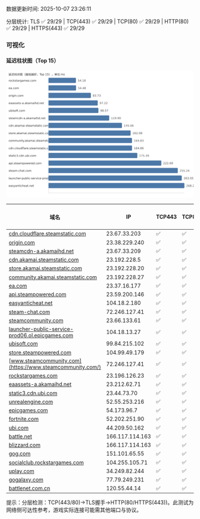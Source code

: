 数据更新时间: 2025-10-07 23:26:11

分层统计: TLS ✅ 29/29 | TCP(443) ✅ 29/29 | TCP(80) ✅ 29/29 | HTTP(80) ✅ 29/29 | HTTPS(443) ✅ 29/29

### 可视化

#### 延迟柱状图（Top 15）

![Latency Chart](latency_chart.svg)

| 域名 | IP | TCP443 | TCP80 | TLS 握手 | HTTP(80) | 状态码 | HTTPS(443) | 状态码(HTTPS) | 延迟(ms) |
|---|---|---|---|---|---|---|---|---|---|
| [cdn.cloudflare.steamstatic.com](https://cdn.cloudflare.steamstatic.com/) | 23.67.33.203 | ✅ | ✅ | ✅ | ✅ | 200 | ✅ | 301 | 164.86 |
| [origin.com](https://origin.com/) | 23.38.229.240 | ✅ | ✅ | ✅ | ✅ | 301 | ✅ | 301 | 83.73 |
| [steamcdn-a.akamaihd.net](https://steamcdn-a.akamaihd.net/) | 23.67.33.209 | ✅ | ✅ | ✅ | ✅ | 200 | ✅ | 200 | 119.9 |
| [cdn.akamai.steamstatic.com](https://cdn.akamai.steamstatic.com/) | 23.192.228.5 | ✅ | ✅ | ✅ | ✅ | 200 | ✅ | 200 | 145.06 |
| [store.akamai.steamstatic.com](https://store.akamai.steamstatic.com/) | 23.192.228.20 | ✅ | ✅ | ✅ | ✅ | 403 | ✅ | 403 | 162.08 |
| [community.akamai.steamstatic.com](https://community.akamai.steamstatic.com/) | 23.192.228.27 | ✅ | ✅ | ✅ | ✅ | 403 | ✅ | 403 | 164.83 |
| [ea.com](https://ea.com/) | 23.37.16.177 | ✅ | ✅ | ✅ | ✅ | 301 | ✅ | 301 | 54.48 |
| [api.steampowered.com](https://api.steampowered.com/) | 23.59.200.146 | ✅ | ✅ | ✅ | ✅ | 404 | ✅ | 404 | 222.69 |
| [easyanticheat.net](https://easyanticheat.net/) | 104.18.2.180 | ✅ | ✅ | ✅ | ✅ | 301 | ✅ | 301 | 268.23 |
| [steam-chat.com](https://steam-chat.com/) | 72.246.127.41 | ✅ | ✅ | ✅ | ✅ | 302 | ✅ | 404 | 255.24 |
| [steamcommunity.com](https://steamcommunity.com/) | 23.66.133.61 | ✅ | ✅ | ✅ | ✅ | 302 | ✅ | 200 | 344.99 |
| [launcher-public-service-prod06.ol.epicgames.com](https://launcher-public-service-prod06.ol.epicgames.com/) | 104.18.13.27 | ✅ | ✅ | ✅ | ✅ | 404 | ✅ | 404 | 263.05 |
| [ubisoft.com](https://ubisoft.com/) | 99.84.215.102 | ✅ | ✅ | ✅ | ✅ | 301 | ✅ | 301 | 98.57 |
| [store.steampowered.com](https://store.steampowered.com/) | 104.99.49.179 | ✅ | ✅ | ✅ | ✅ | 302 | ✅ | 200 | 331.76 |
| [www.steamcommunity.com](https://www.steamcommunity.com/) | 72.246.127.41 | ✅ | ✅ | ✅ | ✅ | 302 | ✅ | 302 | 364.12 |
| [rockstargames.com](https://rockstargames.com/) | 23.196.126.23 | ✅ | ✅ | ✅ | ✅ | 301 | ✅ | 301 | 54.18 |
| [eaassets-a.akamaihd.net](https://eaassets-a.akamaihd.net/) | 23.212.62.71 | ✅ | ✅ | ✅ | ✅ | 404 | ✅ | 404 | 97.22 |
| [static3.cdn.ubi.com](https://static3.cdn.ubi.com/) | 23.44.73.70 | ✅ | ✅ | ✅ | ✅ | 401 | ✅ | 401 | 175.39 |
| [unrealengine.com](https://unrealengine.com/) | 52.55.253.216 | ✅ | ✅ | ✅ | ✅ | 301 | ✅ | 301 | 332.66 |
| [epicgames.com](https://epicgames.com/) | 54.173.96.7 | ✅ | ✅ | ✅ | ✅ | 301 | ✅ | 302 | 335.73 |
| [fortnite.com](https://fortnite.com/) | 52.202.251.90 | ✅ | ✅ | ✅ | ✅ | 301 | ✅ | 301 | 337.83 |
| [ubi.com](https://ubi.com/) | 44.209.50.162 | ✅ | ✅ | ✅ | ✅ | 301 | ✅ | 301 | 305.73 |
| [battle.net](https://battle.net/) | 166.117.114.163 | ✅ | ✅ | ✅ | ✅ | 301 | ✅ | 301 | 283.96 |
| [blizzard.com](https://blizzard.com/) | 166.117.114.163 | ✅ | ✅ | ✅ | ✅ | 302 | ✅ | 302 | 285.8 |
| [gog.com](https://gog.com/) | 151.101.65.55 | ✅ | ✅ | ✅ | ✅ | 301 | ✅ | 301 | 730.38 |
| [socialclub.rockstargames.com](https://socialclub.rockstargames.com/) | 104.255.105.71 | ✅ | ✅ | ✅ | ✅ | 301 | ✅ | 307 | 366.46 |
| [uplay.com](https://uplay.com/) | 34.249.82.244 | ✅ | ✅ | ✅ | ✅ | 301 | ✅ | 301 | 582.24 |
| [gogalaxy.com](https://gogalaxy.com/) | 77.79.249.231 | ✅ | ✅ | ✅ | ✅ | 301 | ✅ | 301 | 669.75 |
| [battlenet.com.cn](https://battlenet.com.cn/) | 120.55.44.14 | ✅ | ✅ | ✅ | ✅ | 308 | ✅ | 302 | 788.81 |

提示：分层检测：TCP(443/80)→TLS握手→HTTP(80/HTTPS(443))。此测试为网络侧可达性参考，游戏实际连接可能需其他端口与协议。